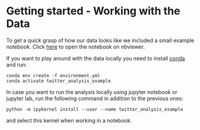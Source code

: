 # Getting started - Working with the Data

To get a quick grasp of how our data looks like we included a small example notebook.
Click [here](https://nbviewer.jupyter.org/github/covid-19-impact-lab/twitter_analysis/blob/example_notebook/getting_started/twitter_analysis.ipynb) to open the notebook on nbviewer.

If you want to play around with the data locally you need to install [conda](https://docs.conda.io/projects/conda/en/latest/user-guide/install/) and run:

```
conda env create -f environment.yml
conda activate twitter_analysis_example
```

In case you want to run the analysis locally using jupyter notebook or jupyter lab, run the following command in addition to the previous ones:

```
python -m ipykernel install --user --name twitter_analysis_example
```

and select this kernel when working in a notebook.
